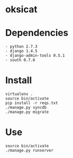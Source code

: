 oksicat
=======

Dependencies
============

    - python 2.7.3
    - django 1.4.5
    - django-admin-tools 0.5.1
    - south 0.7.6

Install
=======

	virtualenv .
	source bin/activate
	pip install -r reqs.txt
	./manage.py syncdb
	./manage.py migrate

Use
===
	source bin/activate
	./manage.py runserver
